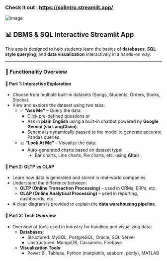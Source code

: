 ### Check it out : https://sqlintro.streamlit.app/

![image](https://github.com/user-attachments/assets/da28195f-b5b6-41ff-88c2-8e51bfcb5563)


## 📊 DBMS & SQL Interactive Streamlit App

This app is designed to help students learn the basics of **databases**, **SQL-style querying**, and **data visualization** interactively in a hands-on way.

---

### 🔧 Functionality Overview

#### 🧠 Part 1: Interactive Exploration
- Choose from multiple built-in datasets (Songs, Students, Orders, Books, Stocks).
- View and explore the dataset using two tabs:
  - ✅ **"Ask Me"** – Query the data:
    - Click pre-defined questions or
    - Ask in **plain English** using a built-in chatbot powered by **Google Gemini (via LangChain)**.
    - Schema is dynamically passed to the model to generate accurate Pandas queries.
  - 📊 **"Look At Me"** – Visualize the data:
    - Auto-generated charts based on dataset type:
      - Bar charts, Line charts, Pie charts, etc. using **Altair**.

#### 🏢 Part 2: OLTP vs OLAP
- Learn how data is generated and stored in real-world companies.
- Understand the difference between:
  - **OLTP (Online Transaction Processing)** – used in CRMs, ERPs, etc.
  - **OLAP (Online Analytical Processing)** – used in reporting, dashboards, etc.
- A clear diagram is provided to explain the **data warehousing pipeline**.

#### 🧰 Part 3: Tech Overview
- Overview of tools used in industry for handling and visualizing data:
  - **Databases**:
    - Structured: MySQL, PostgreSQL, Oracle, SQL Server
    - Unstructured: MongoDB, Cassandra, Firebase
  - **Visualization Tools**:
    - Power BI, Tableau, Python (matplotlib, seaborn, plotly), MATLAB
